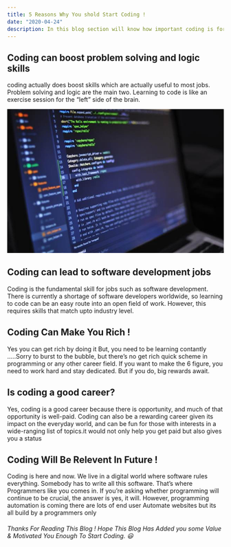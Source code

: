 ```yaml
---
title: 5 Reasons Why You shold Start Coding !
date: "2020-04-24"
description: In this blog section will know how important coding is for anyone & has a great impact on
---
```


## Coding can boost problem solving and logic skills

coding actually does boost skills which are actually useful to most jobs. Problem solving and logic are the main two. Learning to code is like an exercise session for the “left” side of the brain.

![Coding is love :heart:](./coding.jpg)

## Coding can lead to software development jobs

Coding is the fundamental skill for jobs such as software development. There is currently a shortage of software developers worldwide, so learning to code can be an easy route into an open field of work. However, this requires skills that match upto industry level.

## Coding Can Make You Rich !

Yes you can get rich by doing it But, you need to be learning contantly .....Sorry to burst to the bubble, but there’s no get rich quick scheme in programming or any other career field. If you want to make the 6 figure, you need to work hard and stay dedicated. But if you do, big rewards await.

## Is coding a good career?

Yes, coding is a good career because there is opportunity, and much of that opportunity is well-paid. Coding can also be a rewarding career given its impact on the everyday world, and can be fun for those with interests in a wide-ranging list of topics.it would not only help you get paid but also gives you a status

## Coding Will Be Relevent In Future !

Coding is here and now. We live in a digital world where software rules everything. Somebody has to write all this software. That’s where Programmers like you comes in.
If you’re asking whether programming will continue to be crucial, the answer is yes, it will. However, programming automation is coming there are lots of end user Automate websites but its all build by a programmers only

###### Thanks For Reading This Blog ! Hope This Blog Has Added you some Value & Motivated You Enough To Start Coding. :smiley:
